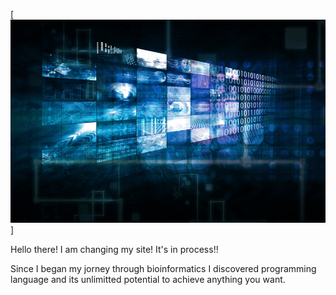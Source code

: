 [![Header](https://github.com/elainfl/elainfl/blob/master/big_data_banner.png "Header")]

Hello there! I am changing my site! It's in process!!

Since I began my jorney through bioinformatics I discovered programming language and its unlimitted potential to achieve anything you want. 
